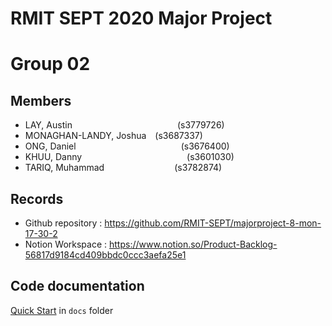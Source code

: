# RMIT SEPT 2020 Major Project

# Group 02

## Members
* LAY, Austin            (s3779726)
* MONAGHAN-LANDY, Joshua (s3687337)
* ONG, Daniel            (s3676400)
* KHUU, Danny            (s3601030)
* TARIQ, Muhammad        (s3782874)

## Records

* Github repository : https://github.com/RMIT-SEPT/majorproject-8-mon-17-30-2
* Notion Workspace : https://www.notion.so/Product-Backlog-56817d9184cd409bbdc0ccc3aefa25e1


## Code documentation

[Quick Start](/docs/README.md) in `docs` folder
